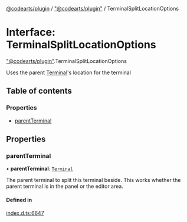 [@codearts/plugin](../README.md) / ["@codearts/plugin"](../modules/_codearts_plugin_.md) / TerminalSplitLocationOptions

# Interface: TerminalSplitLocationOptions

["@codearts/plugin"](../modules/_codearts_plugin_.md).TerminalSplitLocationOptions

Uses the parent [Terminal](codearts_plugin_.Terminal.md)'s location for the terminal

## Table of contents

### Properties

- [parentTerminal](codearts_plugin_.TerminalSplitLocationOptions.md#parentterminal)

## Properties

### parentTerminal

• **parentTerminal**: [`Terminal`](codearts_plugin_.Terminal.md)

The parent terminal to split this terminal beside. This works whether the parent terminal
is in the panel or the editor area.

#### Defined in

[index.d.ts:6647](https://github.com/shuyaqian/cloudide-plugin-api/blob/3fbdd11/index.d.ts#L6647)
